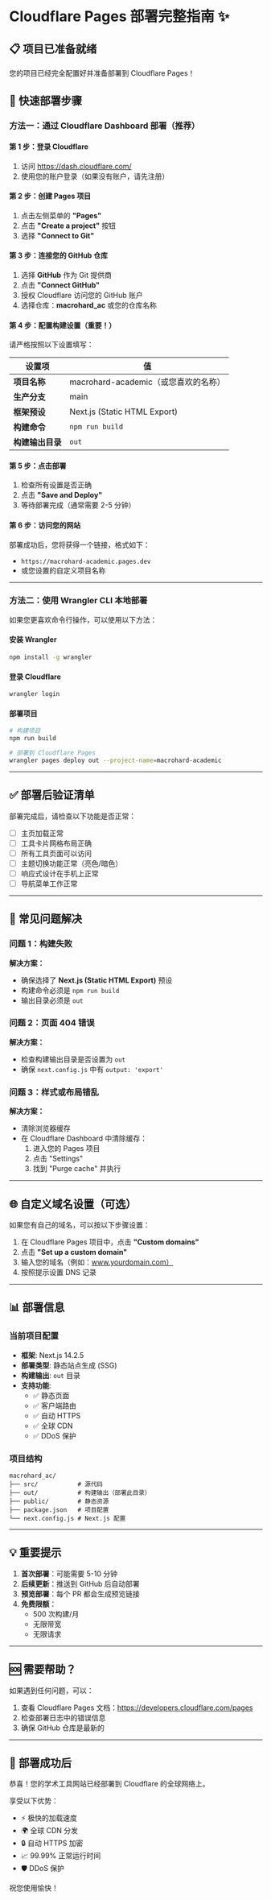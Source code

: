 # Cloudflare Pages 部署完整指南 ✨

## 📋 项目已准备就绪
您的项目已经完全配置好并准备部署到 Cloudflare Pages！

## 🚀 快速部署步骤

### 方法一：通过 Cloudflare Dashboard 部署（推荐）

#### 第 1 步：登录 Cloudflare
1. 访问 https://dash.cloudflare.com/
2. 使用您的账户登录（如果没有账户，请先注册）

#### 第 2 步：创建 Pages 项目
1. 点击左侧菜单的 **"Pages"**
2. 点击 **"Create a project"** 按钮
3. 选择 **"Connect to Git"**

#### 第 3 步：连接您的 GitHub 仓库
1. 选择 **GitHub** 作为 Git 提供商
2. 点击 **"Connect GitHub"**
3. 授权 Cloudflare 访问您的 GitHub 账户
4. 选择仓库：**macrohard_ac** 或您的仓库名称

#### 第 4 步：配置构建设置（重要！）
请严格按照以下设置填写：

| 设置项 | 值 |
|--------|-----|
| **项目名称** | macrohard-academic（或您喜欢的名称） |
| **生产分支** | main |
| **框架预设** | Next.js (Static HTML Export) |
| **构建命令** | `npm run build` |
| **构建输出目录** | `out` |

#### 第 5 步：点击部署
1. 检查所有设置是否正确
2. 点击 **"Save and Deploy"**
3. 等待部署完成（通常需要 2-5 分钟）

#### 第 6 步：访问您的网站
部署成功后，您将获得一个链接，格式如下：
- `https://macrohard-academic.pages.dev`
- 或您设置的自定义项目名称

---

### 方法二：使用 Wrangler CLI 本地部署

如果您更喜欢命令行操作，可以使用以下方法：

#### 安装 Wrangler
```bash
npm install -g wrangler
```

#### 登录 Cloudflare
```bash
wrangler login
```

#### 部署项目
```bash
# 构建项目
npm run build

# 部署到 Cloudflare Pages
wrangler pages deploy out --project-name=macrohard-academic
```

---

## ✅ 部署后验证清单

部署完成后，请检查以下功能是否正常：

- [ ] 主页加载正常
- [ ] 工具卡片网格布局正确
- [ ] 所有工具页面可以访问
- [ ] 主题切换功能正常（亮色/暗色）
- [ ] 响应式设计在手机上正常
- [ ] 导航菜单工作正常

---

## 🔧 常见问题解决

### 问题 1：构建失败
**解决方案：**
- 确保选择了 **Next.js (Static HTML Export)** 预设
- 构建命令必须是 `npm run build`
- 输出目录必须是 `out`

### 问题 2：页面 404 错误
**解决方案：**
- 检查构建输出目录是否设置为 `out`
- 确保 `next.config.js` 中有 `output: 'export'`

### 问题 3：样式或布局错乱
**解决方案：**
- 清除浏览器缓存
- 在 Cloudflare Dashboard 中清除缓存：
  1. 进入您的 Pages 项目
  2. 点击 "Settings"
  3. 找到 "Purge cache" 并执行

---

## 🌐 自定义域名设置（可选）

如果您有自己的域名，可以按以下步骤设置：

1. 在 Cloudflare Pages 项目中，点击 **"Custom domains"**
2. 点击 **"Set up a custom domain"**
3. 输入您的域名（例如：www.yourdomain.com）
4. 按照提示设置 DNS 记录

---

## 📊 部署信息

### 当前项目配置
- **框架**: Next.js 14.2.5
- **部署类型**: 静态站点生成 (SSG)
- **构建输出**: `out` 目录
- **支持功能**:
  - ✅ 静态页面
  - ✅ 客户端路由
  - ✅ 自动 HTTPS
  - ✅ 全球 CDN
  - ✅ DDoS 保护

### 项目结构
```
macrohard_ac/
├── src/           # 源代码
├── out/           # 构建输出（部署此目录）
├── public/        # 静态资源
├── package.json   # 项目配置
└── next.config.js # Next.js 配置
```

---

## 💡 重要提示

1. **首次部署**：可能需要 5-10 分钟
2. **后续更新**：推送到 GitHub 后自动部署
3. **预览部署**：每个 PR 都会生成预览链接
4. **免费限额**：
   - 500 次构建/月
   - 无限带宽
   - 无限请求

---

## 🆘 需要帮助？

如果遇到任何问题，可以：
1. 查看 Cloudflare Pages 文档：https://developers.cloudflare.com/pages
2. 检查部署日志中的错误信息
3. 确保 GitHub 仓库是最新的

---

## 🎉 部署成功后

恭喜！您的学术工具网站已经部署到 Cloudflare 的全球网络上。

享受以下优势：
- ⚡ 极快的加载速度
- 🌍 全球 CDN 分发
- 🔒 自动 HTTPS 加密
- 📈 99.99% 正常运行时间
- 🛡️ DDoS 保护

祝您使用愉快！